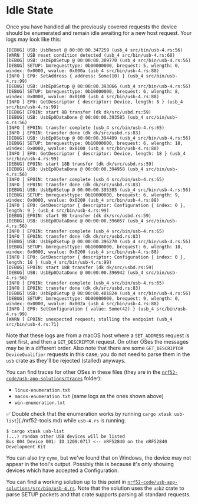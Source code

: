 # Idle State

Once you have handled all the previously covered requests the device should be enumerated and remain idle awaiting for a new host request. Your logs may look like this:

```console
[DEBUG] USB: UsbReset @ 00:00:00.347259 (usb_4 src/bin/usb-4.rs:56)
[WARN ] USB reset condition detected (usb_4 src/bin/usb-4.rs:60)
[DEBUG] USB: UsbEp0Setup @ 00:00:00.389770 (usb_4 src/bin/usb-4.rs:56)
[DEBUG] SETUP: bmrequesttype: 0b00000000, brequest: 5, wlength: 0, windex: 0x0000, wvalue: 0x000a (usb_4 src/bin/usb-4.rs:88)
[INFO ] EP0: SetAddress { address: Some(10) } (usb_4 src/bin/usb-4.rs:99)
[DEBUG] USB: UsbEp0Setup @ 00:00:00.393066 (usb_4 src/bin/usb-4.rs:56)
[DEBUG] SETUP: bmrequesttype: 0b10000000, brequest: 6, wlength: 8, windex: 0x0000, wvalue: 0x0100 (usb_4 src/bin/usb-4.rs:88)
[INFO ] EP0: GetDescriptor { descriptor: Device, length: 8 } (usb_4 src/bin/usb-4.rs:99)
[DEBUG] EP0IN: start 8B transfer (dk dk/src/usbd.rs:59)
[DEBUG] USB: UsbEp0DataDone @ 00:00:00.393585 (usb_4 src/bin/usb-4.rs:56)
[INFO ] EP0IN: transfer complete (usb_4 src/bin/usb-4.rs:65)
[INFO ] EP0IN: transfer done (dk dk/src/usbd.rs:83)
[DEBUG] USB: UsbEp0Setup @ 00:00:00.394409 (usb_4 src/bin/usb-4.rs:56)
[DEBUG] SETUP: bmrequesttype: 0b10000000, brequest: 6, wlength: 18, windex: 0x0000, wvalue: 0x0100 (usb_4 src/bin/usb-4.rs:88)
[INFO ] EP0: GetDescriptor { descriptor: Device, length: 18 } (usb_4 src/bin/usb-4.rs:99)
[DEBUG] EP0IN: start 18B transfer (dk dk/src/usbd.rs:59)
[DEBUG] USB: UsbEp0DataDone @ 00:00:00.394958 (usb_4 src/bin/usb-4.rs:56)
[INFO ] EP0IN: transfer complete (usb_4 src/bin/usb-4.rs:65)
[INFO ] EP0IN: transfer done (dk dk/src/usbd.rs:83)
[DEBUG] USB: UsbEp0Setup @ 00:00:00.395385 (usb_4 src/bin/usb-4.rs:56)
[DEBUG] SETUP: bmrequesttype: 0b10000000, brequest: 6, wlength: 9, windex: 0x0000, wvalue: 0x0200 (usb_4 src/bin/usb-4.rs:88)
[INFO ] EP0: GetDescriptor { descriptor: Configuration { index: 0 }, length: 9 } (usb_4 src/bin/usb-4.rs:99)
[DEBUG] EP0IN: start 9B transfer (dk dk/src/usbd.rs:59)
[DEBUG] USB: UsbEp0DataDone @ 00:00:00.396057 (usb_4 src/bin/usb-4.rs:56)
[INFO ] EP0IN: transfer complete (usb_4 src/bin/usb-4.rs:65)
[INFO ] EP0IN: transfer done (dk dk/src/usbd.rs:83)
[DEBUG] USB: UsbEp0Setup @ 00:00:00.396270 (usb_4 src/bin/usb-4.rs:56)
[DEBUG] SETUP: bmrequesttype: 0b10000000, brequest: 6, wlength: 18, windex: 0x0000, wvalue: 0x0200 (usb_4 src/bin/usb-4.rs:88)
[INFO ] EP0: GetDescriptor { descriptor: Configuration { index: 0 }, length: 18 } (usb_4 src/bin/usb-4.rs:99)
[DEBUG] EP0IN: start 18B transfer (dk dk/src/usbd.rs:59)
[DEBUG] USB: UsbEp0DataDone @ 00:00:00.396942 (usb_4 src/bin/usb-4.rs:56)
[INFO ] EP0IN: transfer complete (usb_4 src/bin/usb-4.rs:65)
[INFO ] EP0IN: transfer done (dk dk/src/usbd.rs:83)
[DEBUG] USB: UsbEp0Setup @ 00:00:00.401824 (usb_4 src/bin/usb-4.rs:56)
[DEBUG] SETUP: bmrequesttype: 0b00000000, brequest: 9, wlength: 0, windex: 0x0000, wvalue: 0x002a (usb_4 src/bin/usb-4.rs:88)
[INFO ] EP0: SetConfiguration { value: Some(42) } (usb_4 src/bin/usb-4.rs:99)
[WARN ] EP0IN: unexpected request; stalling the endpoint (usb_4 src/bin/usb-4.rs:71)
```

Note that these logs are from a macOS host where a `SET_ADDRESS` request is sent first, and then a `GET_DESCRIPTOR` request. On other OSes the messages may be in a different order. Also note that there are some `GET_DESCRIPTOR DeviceQualifier` requests in this case; you do not need to parse them in the `usb` crate as they'll be rejected (stalled) anyways.

You can find traces for other OSes in these files (they are in the [`nrf52-code/usb-app-solutions/traces`](../../nrf52-code/usb-app-solutions/traces) folder):

- `linux-enumeration.txt`
- `macos-enumeration.txt` (same logs as the ones shown above)
- `win-enumeration.txt`

✅ Double check that the enumeration works by running `cargo xtask usb-list`](./nrf52-tools.md) while `usb-4.rs` is running.

```console
$ cargo xtask usb-list
(...) random other USB devices will be listed
Bus 004 Device 001: ID 1209:0717 <-- nRF52840 on the nRF52840 Development Kit
```

You can also try `cyme`, but we've found that on Windows, the device may not appear in the tool's output. Possibly this is because it's only showing devices which have accepted a Configuration.

You can find a working solution up to this point in [`nrf52-code/usb-app-solutions/src/bin/usb-4.rs`](../../nrf52-code/usb-app-solutions/src/bin/usb-4.rs). Note that the solution uses the `usb2` crate to parse SETUP packets and that crate supports parsing all standard requests.
